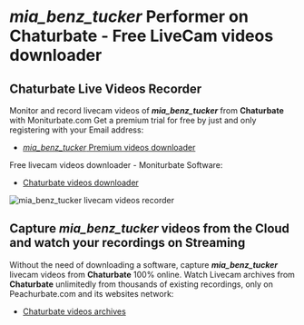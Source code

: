 # _mia_benz_tucker_ Performer on Chaturbate - Free LiveCam videos downloader

## Chaturbate Live Videos Recorder

Monitor and record livecam videos of **_mia_benz_tucker_** from **Chaturbate** with Moniturbate.com
Get a premium trial for free by just and only registering with your Email address:
* [_mia_benz_tucker_ Premium videos downloader](https://moniturbate.com/request-demo-licence-key.html)

Free livecam videos downloader - Moniturbate Software:
* [Chaturbate videos downloader](https://moniturbate.com/moniturbate-download-software.html)

![_mia_benz_tucker_ livecam videos recorder](https://peachurnet.com/templates/moniturbate-software.png)


## Capture _mia_benz_tucker_ videos from the Cloud and watch your recordings on Streaming

Without the need of downloading a software, capture **_mia_benz_tucker_** livecam videos from **Chaturbate** 100% online.
Watch Livecam archives from **Chaturbate** unlimitedly from thousands of existing recordings, only on Peachurbate.com and its websites network:
* [Chaturbate videos archives](https://peachurnet.com/)